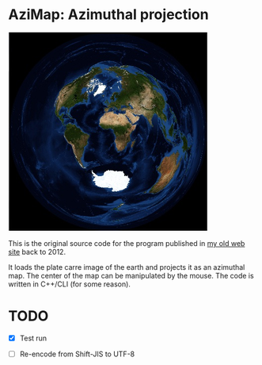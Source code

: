 # AziMap: Azimuthal projection

![](./azim.jpg)

This is the original source code for the program published in [my old web site](https://sites.google.com/site/somedayuniverse/contents/azimuthal-projection) back to 2012.

It loads the plate carre image of the earth and projects it as an azimuthal map. The center of the map can be manipulated by the mouse.
The code is written in C++/CLI (for some reason).

# TODO

- [x] Test run
- [ ] Re-encode from Shift-JIS to UTF-8

